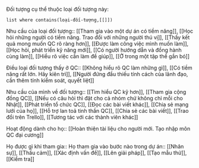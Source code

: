Đối tượng cụ thể thuộc loại đối tượng này:
```dataview 
list where contains(loại-đối-tượng,[[]])
```
Nhu cầu của loại đối tượng:: [[Tham gia vào một dự án có tiềm năng]], [[Học hỏi những người có tiềm năng. Trao đổi với những người thú vị]], [[Thấy kết quả mong muốn QC rõ ràng hơn]], [[Được làm công việc mình muốn làm]], [[Học hỏi, phát triển kỹ năng mới]], [[Có người hướng dẫn và đồng hành cùng làm]], [[Hiểu rõ việc cần làm để giúp]], [[Ở trong một tập thể gắn bó]]

Điều loại đối tượng thấy ở QC:: [[Không hiểu rõ QC làm những gì]], [[Có tiềm năng rất lớn. Hãy kiên trì]], [[Người đứng đầu thiếu tính cách của lãnh đạo, cần thêm tính kiểm soát, quyết liệt]]

Nhu cầu của mình về đối tượng:: [[Tìm hiểu QC kỹ hơn]], [[Tham gia cộng đồng QC]], [[Nếu có câu hỏi thì đặt cho cả nhóm chứ không chỉ mỗi cho Nhật]], [[Phát triển tổ chức QC]], [[Đọc các bài viết khác]], [[Chia sẻ mạng lưới của họ]], [[Hỗ trợ lan toả tinh thần QC]], [[Chia sẻ các bài viết]], [[Trao đổi trên Trello]], [[Tương tác với các thành viên khác]]

Hoạt động dành cho họ:: [[Hoàn thiện tài liệu cho người mới. Tạo nhập môn QC đại cương]]

Họ được gì khi tham gia:: 
Họ tham gia vào bước nào trong dự án:: [[Nhân sự]], [[Thấu cảm]], [[Xác định vấn đề]], [[Lên giải pháp]], [[Tạo mẫu thử]], [[Kiểm tra]]
